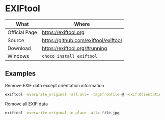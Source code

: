 # EXIFtool

| What          | Where                                  |
| ------------- | -------------------------------------- |
| Official Page | <https://exiftool.org>                 |
| Source        | <https://github.com/exiftool/exiftool> |
| Download      | <https://exiftool.org/#running>        |
| Windows       | `choco install exiftool`                 |

## Examples

Remove EXIF data except orientation information

``` sh
exiftool -overwrite_original -all:all= -tagsfromfile @ -exif:Orientation file.jpg
```

Remove all EXIF data

``` sh
exiftool -overwrite_original_in_place -all= file.jpg
```
